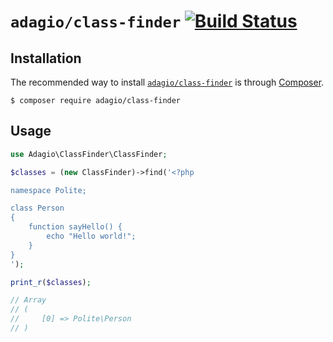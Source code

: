 # `adagio/class-finder` [![Build Status](https://travis-ci.org/adagiolabs/class-finder.svg?branch=master)](https://travis-ci.org/adagiolabs/class-finder)

## Installation

The recommended way to install [`adagio/class-finder`](https://github.com/adagiolabs/class-finder) is through [Composer](https://getcomposer.org).

```shell
$ composer require adagio/class-finder
```

## Usage

```php
use Adagio\ClassFinder\ClassFinder;

$classes = (new ClassFinder)->find('<?php

namespace Polite;

class Person
{
    function sayHello() {
        echo "Hello world!";
    }
}
');

print_r($classes);

// Array
// (
//     [0] => Polite\Person
// )
```

